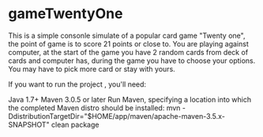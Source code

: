 # gameTwentyOne
This is a simple consonle simulate of a popular card game "Twenty one", the point of game is to score 21 points or close to.
You are playing against computer, at the start of the game you have 2 random cards from deck of cards and computer has, 
during the game you have to choose your options. You may have to pick more card or stay with yours.

If you want to run the project , you'll need:

Java 1.7+
Maven 3.0.5 or later
Run Maven, specifying a location into which the completed Maven distro should be installed:
mvn -DdistributionTargetDir="$HOME/app/maven/apache-maven-3.5.x-SNAPSHOT" clean package
